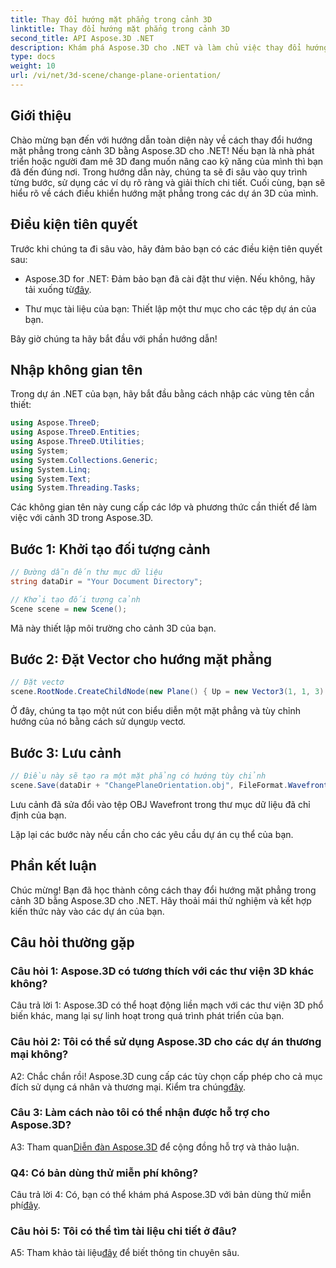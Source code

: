 ```yaml
---
title: Thay đổi hướng mặt phẳng trong cảnh 3D
linktitle: Thay đổi hướng mặt phẳng trong cảnh 3D
second_title: API Aspose.3D .NET
description: Khám phá Aspose.3D cho .NET và làm chủ việc thay đổi hướng mặt phẳng trong cảnh 3D. Hãy làm theo hướng dẫn từng bước của chúng tôi để tích hợp liền mạch.
type: docs
weight: 10
url: /vi/net/3d-scene/change-plane-orientation/
---
```

## Giới thiệu

Chào mừng bạn đến với hướng dẫn toàn diện này về cách thay đổi hướng mặt phẳng trong cảnh 3D bằng Aspose.3D cho .NET! Nếu bạn là nhà phát triển hoặc người đam mê 3D đang muốn nâng cao kỹ năng của mình thì bạn đã đến đúng nơi. Trong hướng dẫn này, chúng ta sẽ đi sâu vào quy trình từng bước, sử dụng các ví dụ rõ ràng và giải thích chi tiết. Cuối cùng, bạn sẽ hiểu rõ về cách điều khiển hướng mặt phẳng trong các dự án 3D của mình.

## Điều kiện tiên quyết

Trước khi chúng ta đi sâu vào, hãy đảm bảo bạn có các điều kiện tiên quyết sau:

-  Aspose.3D for .NET: Đảm bảo bạn đã cài đặt thư viện. Nếu không, hãy tải xuống từ[đây](https://releases.aspose.com/3d/net/).

- Thư mục tài liệu của bạn: Thiết lập một thư mục cho các tệp dự án của bạn.

Bây giờ chúng ta hãy bắt đầu với phần hướng dẫn!

## Nhập không gian tên

Trong dự án .NET của bạn, hãy bắt đầu bằng cách nhập các vùng tên cần thiết:

```csharp
using Aspose.ThreeD;
using Aspose.ThreeD.Entities;
using Aspose.ThreeD.Utilities;
using System;
using System.Collections.Generic;
using System.Linq;
using System.Text;
using System.Threading.Tasks;
```

Các không gian tên này cung cấp các lớp và phương thức cần thiết để làm việc với cảnh 3D trong Aspose.3D.

## Bước 1: Khởi tạo đối tượng cảnh

```csharp
// Đường dẫn đến thư mục dữ liệu
string dataDir = "Your Document Directory";

// Khởi tạo đối tượng cảnh
Scene scene = new Scene();
```

Mã này thiết lập môi trường cho cảnh 3D của bạn.

## Bước 2: Đặt Vector cho hướng mặt phẳng

```csharp
// Đặt vectơ
scene.RootNode.CreateChildNode(new Plane() { Up = new Vector3(1, 1, 3) });
```

 Ở đây, chúng ta tạo một nút con biểu diễn một mặt phẳng và tùy chỉnh hướng của nó bằng cách sử dụng`Up` vectơ.

## Bước 3: Lưu cảnh

```csharp
// Điều này sẽ tạo ra một mặt phẳng có hướng tùy chỉnh
scene.Save(dataDir + "ChangePlaneOrientation.obj", FileFormat.WavefrontOBJ);
```

Lưu cảnh đã sửa đổi vào tệp OBJ Wavefront trong thư mục dữ liệu đã chỉ định của bạn.

Lặp lại các bước này nếu cần cho các yêu cầu dự án cụ thể của bạn.

## Phần kết luận

Chúc mừng! Bạn đã học thành công cách thay đổi hướng mặt phẳng trong cảnh 3D bằng Aspose.3D cho .NET. Hãy thoải mái thử nghiệm và kết hợp kiến thức này vào các dự án của bạn.

## Câu hỏi thường gặp

### Câu hỏi 1: Aspose.3D có tương thích với các thư viện 3D khác không?

Câu trả lời 1: Aspose.3D có thể hoạt động liền mạch với các thư viện 3D phổ biến khác, mang lại sự linh hoạt trong quá trình phát triển của bạn.

### Câu hỏi 2: Tôi có thể sử dụng Aspose.3D cho các dự án thương mại không?

 A2: Chắc chắn rồi! Aspose.3D cung cấp các tùy chọn cấp phép cho cả mục đích sử dụng cá nhân và thương mại. Kiểm tra chúng[đây](https://purchase.aspose.com/buy).

### Câu 3: Làm cách nào tôi có thể nhận được hỗ trợ cho Aspose.3D?

 A3: Tham quan[Diễn đàn Aspose.3D](https://forum.aspose.com/c/3d/18) để cộng đồng hỗ trợ và thảo luận.

### Q4: Có bản dùng thử miễn phí không?

 Câu trả lời 4: Có, bạn có thể khám phá Aspose.3D với bản dùng thử miễn phí[đây](https://releases.aspose.com/).

### Câu hỏi 5: Tôi có thể tìm tài liệu chi tiết ở đâu?

 A5: Tham khảo tài liệu[đây](https://reference.aspose.com/3d/net/) để biết thông tin chuyên sâu.
